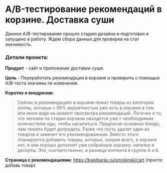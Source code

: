 # A/B-тестирование рекомендаций в корзине. Доставка суши
Данное A/B-тестирование прошло стадию дизайна и подготовки и запущено в работу. Ждем сбора данных для проверки на стат значимость.

### Детали проекта:

**Продукт** - сайт и приложение доставки суши.

**Цель** - Переработать рекомендации в корзине и проверить с помощью A/B-теста значимы ли изменения.

**Коротко о внедрении**:

> Сейчас в рекомендациях в корзине лежат товары из категории роллы, которые с 99% вероятностью уже есть в корзине в том или ином виде на момент просмотра рекомендаций.
Логично и то, что человек на стадии корзины находится уже с необходимым количеством еды, чтобы насытиться. Предлагая основное блюдо, нам тяжело будет допродать. Разве что гость удалит один из товаров и заменит его рекомендованным.
Вместо этого планируется добавить товары, которых, скорее всего, в корзине нет, и они хорошо дополнят уже собранную корзину: напитки и десерты. Это, соответственно, и разница контента в группе А и Б.

**Страница с рекомендациями:** https://kapibaras.ru/smolensk/cart (просто добавь товар)
